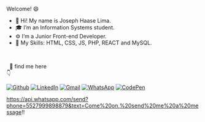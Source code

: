 Welcome! 😄

- 👋 Hi! My name is Joseph Haase Lima.
- 🎓 I’m an Information Systems student.
- ⚙️ I’m a Junior Front-end Developer.
- 🎯 My Skills: HTML, CSS, JS, PHP, REACT and MySQL.

<br>

&nbsp; 🧐 find me here <br>
👇
            
[![Github](https://img.shields.io/badge/-Github-000?style=flat-square&logo=Github&logoColor=white)](https://github.com/HJosephDEV) [![LinkedIn](https://img.shields.io/badge/-LinkedIn-blue?style=flat-square&logo=Linkedin&logoColor=white)](https://www.linkedin.com/in/joseph-haase-lima-45a15b1b9/) [![Gmail](https://img.shields.io/badge/-joseph.haasex@gmail.com-red?style=flat-square&logo=Gmail&logoColor=white)](mailto:joseph.haasex@gmail.com?Body=Come%20on,%20send%20me%20a%20message!!%20%20%0D%0D%0D) [![WhatsApp](https://img.shields.io/badge/-WhatsApp-green?style=flat-square&logo=CodePen&logoColor=white)](https://api.whatsapp.com/send?phone=5527999898879&text=Come%20on,%20send%20me%20a%20message!!) [![CodePen](https://img.shields.io/badge/-CodePen-000?style=flat-square&logo=CodePen&logoColor=white)](https://codepen.io/hjosephdev/)

https://api.whatsapp.com/send?phone=5527999898879&text=Come%20on,%20send%20me%20a%20message!!
